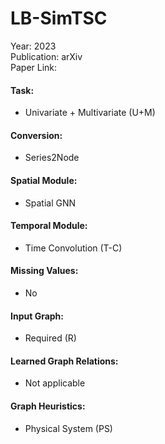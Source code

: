 # LB-SimTSC

Year: 2023  
Publication: arXiv  
Paper Link:

#### Task:

- Univariate + Multivariate (U+M)

#### Conversion:

- Series2Node

#### Spatial Module:

- Spatial GNN

#### Temporal Module:

- Time Convolution (T-C)

#### Missing Values:

- No

#### Input Graph:

- Required (R)

#### Learned Graph Relations:

- Not applicable

#### Graph Heuristics:

- Physical System (PS)
